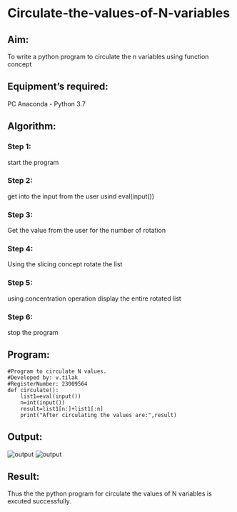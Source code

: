 # Circulate-the-values-of-N-variables
## Aim:
To write a python program to circulate the n variables using function concept
## Equipment’s required:
PC
Anaconda - Python 3.7
## Algorithm: 
### Step 1:
start the program
### Step 2:
get into the input from the user usind eval(input())
### Step 3:
Get the value from the user for the number of rotation
### Step 4:
Using the slicing concept rotate the list
### Step 5:
using concentration operation display the entire rotated list
### Step 6:
stop the program

## Program:
```
#Program to circulate N values.
#Developed by: v.tilak
#RegisterNumber: 23009564
def circulate():
    list1=eval(input())
    n=int(input())
    result=list1[n:]+list1[:n]
    print("After circulating the values are:",result)
```

## Output:
![output](output.png)
![output](https://github.com/Thilak45/Circulate-the-values-of-N-variables/assets/138849161/6ccec3df-c0dc-4307-8d85-cc05aaf4d7ac)

## Result:
Thus the the python program for circulate the values of N variables is excuted successfully.
